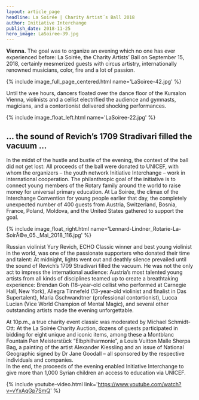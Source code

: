 ```yaml
---
layout: article_page
headline: La Soirée | Charity Artist´s Ball 2018
author: Initiative Interchange
publish_date: 2018-11-25
hero_image: LaSoiree-39.jpg
---
```


**Vienna.** The goal was to organize an evening which no one has ever experienced before: La Soirée, the Charity Artists’ Ball on September 15, 2018, certainly mesmerized guests with circus artistry, internationally renowned musicians, color, fire and a lot of passion.

{% include image_full_page_centered.html name='LaSoiree-42.jpg' %}

Until the wee hours, dancers floated over the dance floor of the Kursalon Vienna, violinists and a cellist electrified the audience and gymnasts, magicians, and a contortionist delivered shocking performances. 

{% include image_float_left.html name='LaSoiree-22.jpg' %}

## ... the sound of Revich’s 1709 Stradivari filled the vacuum ...

In the midst of the hustle and bustle of the evening, the context of the ball did not get lost: All proceeds of the ball were donated to UNICEF, with whom the organizers – the youth network Initiative Interchange – work in international cooperation. The philanthropic goal of the initiative is to connect young members of the Rotary family around the world to raise money for universal primary education. At La Soirée, the climax of the Interchange Convention for young people earlier that day, the completely unexpected number of 400 guests from Austria, Switzerland, Bosnia, France, Poland, Moldova, and the United States gathered to support the goal.

{% include image_float_right.html name='Lennard-Lindner_Rotarie-La-SoirÃ©e_05._Mai_2018_116.jpg' %}

Russian violinist Yury Revich, ECHO Classic winner and best young violinist in the world, was one of the passionate supporters who donated their time and talent: At midnight, lights went out and deathly silence prevailed until the sound of Revich’s 1709 Stradivari filled the vacuum. He was not the only act to impress the international audience: Austria’s most talented young artists from all kinds of disciplines teamed up to create a breathtaking experience: Brendan Goh (18-year-old cellist who performed at Carnegie Hall, New York), Allegra Tinnefeld (13-year-old violinist and finalist in Das Supertalent), Maria Gschwandtner (professional contortionist), Lucca Lucian (Vice World Champion of Mental Magic), and several other outstanding artists made the evening unforgettable.

At 10p.m., a true charity event classic was moderated by Michael Schmidt-Ott: At the La Soirée Charity Auction, dozens of guests participated in bidding for eight unique and iconic items, among these a Montblanc Fountain Pen Meisterstück “Elbphilharmonie”, a Louis Vuitton Malle Sherpa Bag, a painting of the artist Alexander Kiessling and an issue of National Geographic signed by Dr Jane Goodall – all sponsored by the respective individuals and companies.   
In the end, the proceeds of the evening enabled Initiative Interchange to give more than 1,000 Syrian children an access to education via UNICEF.

{% include youtube-video.html link='https://www.youtube.com/watch?v=vYxAqGp7SmQ' %}